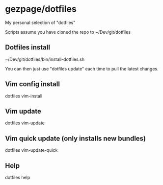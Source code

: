 gezpage/dotfiles
================

My personal selection of "dotfiles"

Scripts assume you have cloned the repo to ~/Dev/git/dotfiles

Dotfiles install
----------------
~/Dev/git/dotfiles/bin/install-dotfiles.sh

You can then just use "dotfiles update" each time to pull the latest
changes.

Vim config install
------------------
dotfiles vim-install

Vim update
----------
dotfiles vim-update

Vim quick update (only installs new bundles)
--------------------------------------------
dotfiles vim-update-quick

Help
----
dotfiles help
